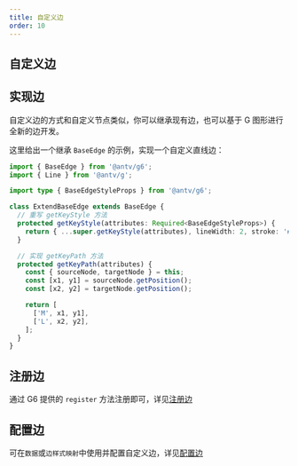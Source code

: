 ```yaml
---
title: 自定义边
order: 10
---
```


## 自定义边

## 实现边

自定义边的方式和自定义节点类似，你可以继承现有边，也可以基于 G 图形进行全新的边开发。

这里给出一个继承 `BaseEdge` 的示例，实现一个自定义直线边：

```typescript
import { BaseEdge } from '@antv/g6';
import { Line } from '@antv/g';

import type { BaseEdgeStyleProps } from '@antv/g6';

class ExtendBaseEdge extends BaseEdge {
  // 重写 getKeyStyle 方法
  protected getKeyStyle(attributes: Required<BaseEdgeStyleProps>) {
    return { ...super.getKeyStyle(attributes), lineWidth: 2, stroke: '#000' };
  }

  // 实现 getKeyPath 方法
  protected getKeyPath(attributes) {
    const { sourceNode, targetNode } = this;
    const [x1, y1] = sourceNode.getPosition();
    const [x2, y2] = targetNode.getPosition();

    return [
      ['M', x1, y1],
      ['L', x2, y2],
    ];
  }
}
```

## 注册边

通过 G6 提供的 `register` 方法注册即可，详见[注册边](/manual/core-concept/element#注册边)

## 配置边

可在`数据`或`边样式映射`中使用并配置自定义边，详见[配置边](/manual/core-concept/element#配置边)
